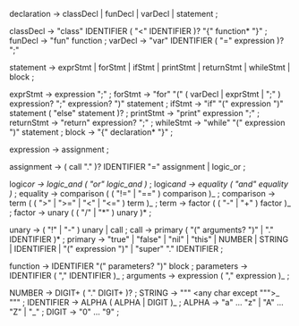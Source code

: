 declaration → classDecl
| funDecl
| varDecl
| statement ;

classDecl → "class" IDENTIFIER ( "<" IDENTIFIER )?
"{" function\* "}" ;
funDecl → "fun" function ;
varDecl → "var" IDENTIFIER ( "=" expression )? ";"

statement → exprStmt
| forStmt
| ifStmt
| printStmt
| returnStmt
| whileStmt
| block ;

exprStmt → expression ";" ;
forStmt → "for" "(" ( varDecl | exprStmt | ";" )
expression? ";"
expression? ")" statement ;
ifStmt → "if" "(" expression ")" statement
( "else" statement )? ;
printStmt → "print" expression ";" ;
returnStmt → "return" expression? ";" ;
whileStmt → "while" "(" expression ")" statement ;
block → "{" declaration\* "}" ;

expression → assignment ;

assignment → ( call "." )? IDENTIFIER "=" assignment
| logic_or ;

logic*or → logic_and ( "or" logic_and )* ;
logic*and → equality ( "and" equality )* ;
equality → comparison ( ( "!=" | "==" ) comparison )_ ;
comparison → term ( ( ">" | ">=" | "<" | "<=" ) term )_ ;
term → factor ( ( "-" | "+" ) factor )\_ ;
factor → unary ( ( "/" | "\*" ) unary )\* ;

unary → ( "!" | "-" ) unary | call ;
call → primary ( "(" arguments? ")" | "." IDENTIFIER )\* ;
primary → "true" | "false" | "nil" | "this"
| NUMBER | STRING | IDENTIFIER | "(" expression ")"
| "super" "." IDENTIFIER ;

function → IDENTIFIER "(" parameters? ")" block ;
parameters → IDENTIFIER ( "," IDENTIFIER )_ ;
arguments → expression ( "," expression )_ ;

NUMBER → DIGIT+ ( "." DIGIT+ )? ;
STRING → "\"" <any char except "\"">_ "\"" ;
IDENTIFIER → ALPHA ( ALPHA | DIGIT )_ ;
ALPHA → "a" ... "z" | "A" ... "Z" | "\_" ;
DIGIT → "0" ... "9" ;
